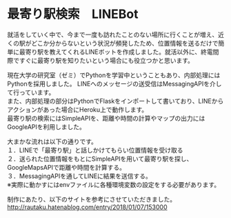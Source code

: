 # 最寄り駅検索　LINEBot  
就活をしていく中で、今まで一度も訪れたことのない場所に行くことが増え、近くの駅がどこか分からないという状況が頻発したため、位置情報を送るだけで簡単に最寄り駅を教えてくれるLINEボットを作成しました。就活以外に、終電間際ですぐに最寄り駅を知りたいという場合にも役立つかと思います。  

現在大学の研究室（ゼミ）でPythonを学習中ということもあり、内部処理にはPythonを採用しました。
LINEへのメッセージの送受信はMessagingAPIを介して行っています。  
また、内部処理の部分はPythonでFlaskをインポートして書いており、LINEからアクションがあった場合にHeroku上で動作します。  
最寄り駅の検索にはSimpleAPIを、距離や時間の計算やマップの出力にはGoogleAPIを利用しました。  

大まかな流れは以下の通りです。  
１．LINEで「最寄り駅」と話しかけてもらい位置情報を受け取る  
２．送られた位置情報をもとにSimpleAPIを用いて最寄り駅を探し、GoogleMapsAPIで距離や時間を計算する。  
３．MessagingAPIを通してLINEに結果を送信する。  
※実際に動かすにはenvファイルに各種環境変数の設定をする必要があります。  

制作にあたり、以下のサイトを参考にさせていただきました。  
http://rautaku.hatenablog.com/entry/2018/01/07/153000  
  
